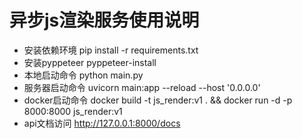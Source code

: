 # 异步js渲染服务使用说明
- 安装依赖环境 pip install -r requirements.txt
- 安装pyppeteer pyppeteer-install
- 本地启动命令 python main.py
- 服务器启动命令 uvicorn main:app --reload --host '0.0.0.0'
- docker启动命令 docker build -t js_render:v1 . && docker run -d -p 8000:8000 js_render:v1
- api文档访问 http://127.0.0.1:8000/docs